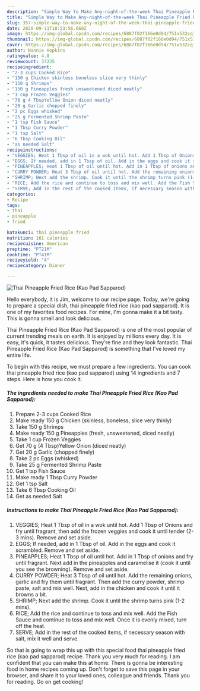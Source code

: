 ```yaml
---
description: "Simple Way to Make Any-night-of-the-week Thai Pineapple Fried Rice (Kao Pad Sapparod)"
title: "Simple Way to Make Any-night-of-the-week Thai Pineapple Fried Rice (Kao Pad Sapparod)"
slug: 357-simple-way-to-make-any-night-of-the-week-thai-pineapple-fried-rice-kao-pad-sapparod
date: 2020-09-11T18:53:56.668Z
image: https://img-global.cpcdn.com/recipes/6887f02f166e0d94/751x532cq70/thai-pineapple-fried-rice-kao-pad-sapparod-recipe-main-photo.jpg
thumbnail: https://img-global.cpcdn.com/recipes/6887f02f166e0d94/751x532cq70/thai-pineapple-fried-rice-kao-pad-sapparod-recipe-main-photo.jpg
cover: https://img-global.cpcdn.com/recipes/6887f02f166e0d94/751x532cq70/thai-pineapple-fried-rice-kao-pad-sapparod-recipe-main-photo.jpg
author: Nannie Hopkins
ratingvalue: 4.8
reviewcount: 37235
recipeingredient:
- "2-3 cups Cooked Rice"
- "150 g Chicken skinless boneless slice very thinly"
- "150 g Shrimps"
- "150 g Pineapples fresh unsweetened diced neatly"
- "1 cup Frozen Veggies"
- "70 g 4 TbspYellow Onion diced neatly"
- "20 g Garlic chopped finely"
- "2 pc Eggs whisked"
- "25 g Fermented Shrimp Paste"
- "1 tsp Fish Sauce"
- "1 Tbsp Curry Powder"
- "1 tsp Salt"
- "6 Tbsp Cooking Oil"
- "as needed Salt"
recipeinstructions:
- "VEGGIES; Heat 1 Tbsp of oil in a wok until hot. Add 1 Tbsp of Onions and fry until fragrant, then add the frozen veggies and cook it until tender (2-3 mins). Remove and set aside."
- "EGGS; If needed, add in 1 Tbsp of oil. Add in the eggs and cook it scrambled. Remove and set aside."
- "PINEAPPLES; Heat 1 Tbsp of oil until hot. Add in 1 Tbsp of onions and fry until fragrant. Next add in the pineapples and caramelise it (cook it until you see the browning). Remove and set aside."
- "CURRY POWDER; Heat 3 Tbsp of oil until hot. Add the remaining onions, garlic and fry them until fragrant. Then add the curry powder, shrimp paste, salt and mix well. Next, add in the chicken and cook it until it browns a bit."
- "SHRIMP; Next add the shrimp. Cook it until the shrimp turns pink (1-2 mins)."
- "RICE; Add the rice and continue to toss and mix well. Add the Fish Sauce and continue to toss and mix well. Once it is evenly mixed, turn off the heat."
- "SERVE; Add in the rest of the cooked items, if necessary season with salt, mix it well and serve."
categories:
- Recipe
tags:
- thai
- pineapple
- fried

katakunci: thai pineapple fried 
nutrition: 161 calories
recipecuisine: American
preptime: "PT21M"
cooktime: "PT41M"
recipeyield: "4"
recipecategory: Dinner

---
```



![Thai Pineapple Fried Rice (Kao Pad Sapparod)](https://img-global.cpcdn.com/recipes/6887f02f166e0d94/751x532cq70/thai-pineapple-fried-rice-kao-pad-sapparod-recipe-main-photo.jpg)

Hello everybody, it is Jim, welcome to our recipe page. Today, we're going to prepare a special dish, thai pineapple fried rice (kao pad sapparod). It is one of my favorites food recipes. For mine, I'm gonna make it a bit tasty. This is gonna smell and look delicious.



Thai Pineapple Fried Rice (Kao Pad Sapparod) is one of the most popular of current trending meals on earth. It is enjoyed by millions every day. It is easy, it's quick, it tastes delicious. They're fine and they look fantastic. Thai Pineapple Fried Rice (Kao Pad Sapparod) is something that I've loved my entire life.


To begin with this recipe, we must prepare a few ingredients. You can cook thai pineapple fried rice (kao pad sapparod) using 14 ingredients and 7 steps. Here is how you cook it.

<!--inarticleads1-->

##### The ingredients needed to make Thai Pineapple Fried Rice (Kao Pad Sapparod):

1. Prepare 2-3 cups Cooked Rice
1. Make ready 150 g Chicken (skinless, boneless, slice very thinly)
1. Take 150 g Shrimps
1. Make ready 150 g Pineapples (fresh, unsweetened, diced neatly)
1. Take 1 cup Frozen Veggies
1. Get 70 g (4 Tbsp)Yellow Onion (diced neatly)
1. Get 20 g Garlic (chopped finely)
1. Take 2 pc Eggs (whisked)
1. Take 25 g Fermented Shrimp Paste
1. Get 1 tsp Fish Sauce
1. Make ready 1 Tbsp Curry Powder
1. Get 1 tsp Salt
1. Take 6 Tbsp Cooking Oil
1. Get as needed Salt




<!--inarticleads2-->

##### Instructions to make Thai Pineapple Fried Rice (Kao Pad Sapparod):

1. VEGGIES; Heat 1 Tbsp of oil in a wok until hot. Add 1 Tbsp of Onions and fry until fragrant, then add the frozen veggies and cook it until tender (2-3 mins). Remove and set aside.
1. EGGS; If needed, add in 1 Tbsp of oil. Add in the eggs and cook it scrambled. Remove and set aside.
1. PINEAPPLES; Heat 1 Tbsp of oil until hot. Add in 1 Tbsp of onions and fry until fragrant. Next add in the pineapples and caramelise it (cook it until you see the browning). Remove and set aside.
1. CURRY POWDER; Heat 3 Tbsp of oil until hot. Add the remaining onions, garlic and fry them until fragrant. Then add the curry powder, shrimp paste, salt and mix well. Next, add in the chicken and cook it until it browns a bit.
1. SHRIMP; Next add the shrimp. Cook it until the shrimp turns pink (1-2 mins).
1. RICE; Add the rice and continue to toss and mix well. Add the Fish Sauce and continue to toss and mix well. Once it is evenly mixed, turn off the heat.
1. SERVE; Add in the rest of the cooked items, if necessary season with salt, mix it well and serve.




So that is going to wrap this up with this special food thai pineapple fried rice (kao pad sapparod) recipe. Thank you very much for reading. I am confident that you can make this at home. There is gonna be interesting food in home recipes coming up. Don't forget to save this page in your browser, and share it to your loved ones, colleague and friends. Thank you for reading. Go on get cooking!
